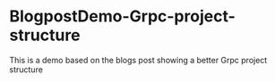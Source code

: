 # BlogpostDemo-Grpc-project-structure
This is a demo based on the blogs post showing a better Grpc project structure
